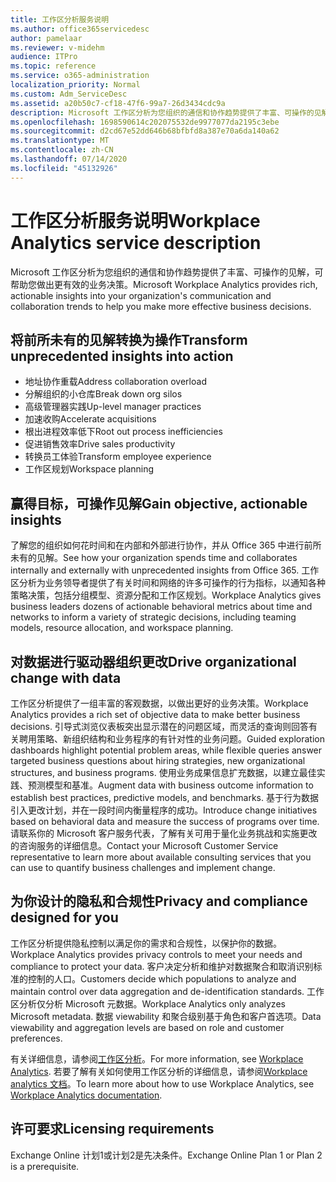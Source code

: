 ```yaml
---
title: 工作区分析服务说明
ms.author: office365servicedesc
author: pamelaar
ms.reviewer: v-midehm
audience: ITPro
ms.topic: reference
ms.service: o365-administration
localization_priority: Normal
ms.custom: Adm_ServiceDesc
ms.assetid: a20b50c7-cf18-47f6-99a7-26d3434cdc9a
description: Microsoft 工作区分析为您组织的通信和协作趋势提供了丰富、可操作的见解，可帮助您做出更有效的业务决策。
ms.openlocfilehash: 1698590614c202075532de9977077da2195c3ebe
ms.sourcegitcommit: d2cd67e52dd646b68bfbfd8a387e70a6da140a62
ms.translationtype: MT
ms.contentlocale: zh-CN
ms.lasthandoff: 07/14/2020
ms.locfileid: "45132926"
---
```

# <a name="workplace-analytics-service-description"></a><span data-ttu-id="689d2-103">工作区分析服务说明</span><span class="sxs-lookup"><span data-stu-id="689d2-103">Workplace Analytics service description</span></span>

<span data-ttu-id="689d2-104">Microsoft 工作区分析为您组织的通信和协作趋势提供了丰富、可操作的见解，可帮助您做出更有效的业务决策。</span><span class="sxs-lookup"><span data-stu-id="689d2-104">Microsoft Workplace Analytics provides rich, actionable insights into your organization's communication and collaboration trends to help you make more effective business decisions.</span></span>

## <a name="transform-unprecedented-insights-into-action"></a><span data-ttu-id="689d2-105">将前所未有的见解转换为操作</span><span class="sxs-lookup"><span data-stu-id="689d2-105">Transform unprecedented insights into action</span></span>

* <span data-ttu-id="689d2-106">地址协作重载</span><span class="sxs-lookup"><span data-stu-id="689d2-106">Address collaboration overload</span></span>
* <span data-ttu-id="689d2-107">分解组织的小仓库</span><span class="sxs-lookup"><span data-stu-id="689d2-107">Break down org silos</span></span>
* <span data-ttu-id="689d2-108">高级管理器实践</span><span class="sxs-lookup"><span data-stu-id="689d2-108">Up-level manager practices</span></span>
* <span data-ttu-id="689d2-109">加速收购</span><span class="sxs-lookup"><span data-stu-id="689d2-109">Accelerate acquisitions</span></span>
* <span data-ttu-id="689d2-110">根出进程效率低下</span><span class="sxs-lookup"><span data-stu-id="689d2-110">Root out process inefficiencies</span></span>
* <span data-ttu-id="689d2-111">促进销售效率</span><span class="sxs-lookup"><span data-stu-id="689d2-111">Drive sales productivity</span></span>
* <span data-ttu-id="689d2-112">转换员工体验</span><span class="sxs-lookup"><span data-stu-id="689d2-112">Transform employee experience</span></span>
* <span data-ttu-id="689d2-113">工作区规划</span><span class="sxs-lookup"><span data-stu-id="689d2-113">Workspace planning</span></span>

## <a name="gain-objective-actionable-insights"></a><span data-ttu-id="689d2-114">赢得目标，可操作见解</span><span class="sxs-lookup"><span data-stu-id="689d2-114">Gain objective, actionable insights</span></span>

<span data-ttu-id="689d2-115">了解您的组织如何花时间和在内部和外部进行协作，并从 Office 365 中进行前所未有的见解。</span><span class="sxs-lookup"><span data-stu-id="689d2-115">See how your organization spends time and collaborates internally and externally with unprecedented insights from Office 365.</span></span> <span data-ttu-id="689d2-116">工作区分析为业务领导者提供了有关时间和网络的许多可操作的行为指标，以通知各种策略决策，包括分组模型、资源分配和工作区规划。</span><span class="sxs-lookup"><span data-stu-id="689d2-116">Workplace Analytics gives business leaders dozens of actionable behavioral metrics about time and networks to inform a variety of strategic decisions, including teaming models, resource allocation, and workspace planning.</span></span>

## <a name="drive-organizational-change-with-data"></a><span data-ttu-id="689d2-117">对数据进行驱动器组织更改</span><span class="sxs-lookup"><span data-stu-id="689d2-117">Drive organizational change with data</span></span>

<span data-ttu-id="689d2-118">工作区分析提供了一组丰富的客观数据，以做出更好的业务决策。</span><span class="sxs-lookup"><span data-stu-id="689d2-118">Workplace Analytics provides a rich set of objective data to make better business decisions.</span></span> <span data-ttu-id="689d2-119">引导式浏览仪表板突出显示潜在的问题区域，而灵活的查询则回答有关聘用策略、新组织结构和业务程序的有针对性的业务问题。</span><span class="sxs-lookup"><span data-stu-id="689d2-119">Guided exploration dashboards highlight potential problem areas, while flexible queries answer targeted business questions about hiring strategies, new organizational structures, and business programs.</span></span> <span data-ttu-id="689d2-120">使用业务成果信息扩充数据，以建立最佳实践、预测模型和基准。</span><span class="sxs-lookup"><span data-stu-id="689d2-120">Augment data with business outcome information to establish best practices, predictive models, and benchmarks.</span></span> <span data-ttu-id="689d2-121">基于行为数据引入更改计划，并在一段时间内衡量程序的成功。</span><span class="sxs-lookup"><span data-stu-id="689d2-121">Introduce change initiatives based on behavioral data and measure the success of programs over time.</span></span> <span data-ttu-id="689d2-122">请联系你的 Microsoft 客户服务代表，了解有关可用于量化业务挑战和实施更改的咨询服务的详细信息。</span><span class="sxs-lookup"><span data-stu-id="689d2-122">Contact your Microsoft Customer Service representative to learn more about available consulting services that you can use to quantify business challenges and implement change.</span></span>

## <a name="privacy-and-compliance-designed-for-you"></a><span data-ttu-id="689d2-123">为你设计的隐私和合规性</span><span class="sxs-lookup"><span data-stu-id="689d2-123">Privacy and compliance designed for you</span></span>

<span data-ttu-id="689d2-124">工作区分析提供隐私控制以满足你的需求和合规性，以保护你的数据。</span><span class="sxs-lookup"><span data-stu-id="689d2-124">Workplace Analytics provides privacy controls to meet your needs and compliance to protect your data.</span></span> <span data-ttu-id="689d2-125">客户决定分析和维护对数据聚合和取消识别标准的控制的人口。</span><span class="sxs-lookup"><span data-stu-id="689d2-125">Customers decide which populations to analyze and maintain control over data aggregation and de-identification standards.</span></span> <span data-ttu-id="689d2-126">工作区分析仅分析 Microsoft 元数据。</span><span class="sxs-lookup"><span data-stu-id="689d2-126">Workplace Analytics only analyzes Microsoft metadata.</span></span> <span data-ttu-id="689d2-127">数据 viewability 和聚合级别基于角色和客户首选项。</span><span class="sxs-lookup"><span data-stu-id="689d2-127">Data viewability and aggregation levels are based on role and customer preferences.</span></span>

<span data-ttu-id="689d2-128">有关详细信息，请参阅[工作区分析](https://go.microsoft.com/fwlink/?linkid=852492)。</span><span class="sxs-lookup"><span data-stu-id="689d2-128">For more information, see [Workplace Analytics](https://go.microsoft.com/fwlink/?linkid=852492).</span></span> <span data-ttu-id="689d2-129">若要了解有关如何使用工作区分析的详细信息，请参阅[Workplace analytics 文档](https://docs.microsoft.com/workplace-analytics/)。</span><span class="sxs-lookup"><span data-stu-id="689d2-129">To learn more about how to use Workplace Analytics, see [Workplace Analytics documentation](https://docs.microsoft.com/workplace-analytics/).</span></span>
  
## <a name="licensing-requirements"></a><span data-ttu-id="689d2-130">许可要求</span><span class="sxs-lookup"><span data-stu-id="689d2-130">Licensing requirements</span></span>

<span data-ttu-id="689d2-131">Exchange Online 计划1或计划2是先决条件。</span><span class="sxs-lookup"><span data-stu-id="689d2-131">Exchange Online Plan 1 or Plan 2 is a prerequisite.</span></span>
